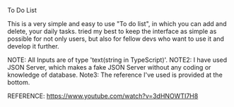  To Do List


This is a very simple and easy to use "To do list", in which you can add and delete, your daily tasks.
tried my best to keep the interface as simple as possible for not only users, but also for fellow devs who want to use it and develop it further.

NOTE: All Inputs are of type 'text(string in TypeScript)'.
NOTE2: I have used JSON Server, which makes a fake JSON Server without any coding or knowledge of database.
Note3: The reference I've used is provided at the bottom.

REFERENCE: https://www.youtube.com/watch?v=3dHNOWTI7H8
